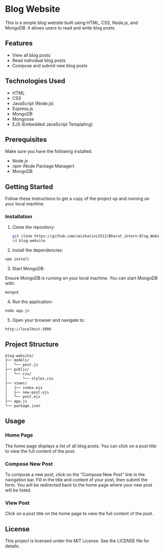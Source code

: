 # Blog Website

This is a simple blog website built using HTML, CSS, Node.js, and MongoDB. It allows users to read and write blog posts.

## Features

- View all blog posts
- Read individual blog posts
- Compose and submit new blog posts

## Technologies Used

- HTML
- CSS
- JavaScript (Node.js)
- Express.js
- MongoDB
- Mongoose
- EJS (Embedded JavaScript Templating)

## Prerequisites

Make sure you have the following installed:

- Node.js
- npm (Node Package Manager)
- MongoDB

## Getting Started

Follow these instructions to get a copy of the project up and running on your local machine.

### Installation

1. Clone the repository:

   ```sh
   git clone https://github.com/vaishalini2512/Bharat_intern-Blog_Website
   cd blog-website
   ```
2. Install the dependencies:

  ```sh
  npm install
  ```
3. Start MongoDB:

Ensure MongoDB is running on your local machine. You can start MongoDB with:

  ```sh
  mongod
  ```
4. Run the application:

  ```sh
  node app.js
  ```
5. Open your browser and navigate to:
   
  ```sh
  http://localhost:3000
  ```

## Project Structure

```sh
blog-website/
├── models/
│   └── post.js
├── public/
│   └── css/
│       └── styles.css
├── views/
│   ├── index.ejs
│   ├── new-post.ejs
│   └── post.ejs
├── app.js
└── package.json
```

## Usage
### Home Page
The home page displays a list of all blog posts. You can click on a post title to view the full content of the post.

### Compose New Post
To compose a new post, click on the "Compose New Post" link in the navigation bar. Fill in the title and content of your post, then submit the form. You will be redirected back to the home page where your new post will be listed.

### View Post
Click on a post title on the home page to view the full content of the post.

## License
This project is licensed under the MIT License. See the LICENSE file for details.
